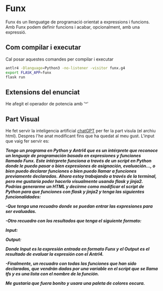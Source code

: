 # Funx

Funx és un llenguatge de programació orientat a expressions i funcions. Amb Funx podem definir funcions i acabar, opcionalment, amb una expressió.

## Com compilar i executar
Cal posar aquestes comandes per compilar i executar

```bash
antlr4 -Dlanguage=Python3 -no-listener -visitor funx.g4
export FLASK_APP=funx
flask run
```

## Extensions del enunciat

He afegit el operador de potencia amb '^'

## Part Visual
He fet servir la inteligencia artificial [chatGPT](https://chat.openai.com/chat) per fer la part visula (el archiu html). Despres l'he anat modificant fins que ha quedat al meu gust.
L'input que vaig fer servir es:

***Tengo un programa en Python y Antrl4 que es un intérprete que reconoce un lenguaje de programación basado en expresiones y funciones llamado Funx.***
***Este intérprete funciona a través de un script en Python donde le puedo pasar o bien expresiones de asignación, evaluación..., o bien puedo declarar funciones o bien puedo llamar a funciones previamente declaradas.***
***Ahora estoy trabajando a través de la terminal, pero me gustaría poder hacerlo visualmente usando flask y jinja2.***
***Podrías generarme un HTML y decirme como modificar el script de Python para que funciones con flask y jinja2 y tenga las siguientes funcionalidades:***

***-Que tenga una recuadro donde se puedan entrar las expresiones para ser evaluadas.***

***-Otro recuadro con los resultados que tenga el siguiente formato:***

***Input:***

***Output:***

***Donde Input es la expresión entrada en formato Funx y el Output es el resultado de evaluar la expresión con el Antrl4.***


***-Finalmente, un recuadro con todas las funciones que han sido declaradas, que vendrán dadas por una variable en el script que se llama tfs y es una lista con el nombre de la función.***

***Me gustaría que fuera bonito y usara una paleta de colores oscura.***
